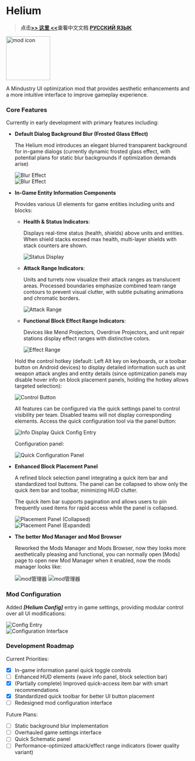 # Helium

> **点击[>> 这里 <<](README_zh_CN.md)查看中文文档**
> **[РУССКИЙ ЯЗЫК](README_ru_RU.md)**

<!--suppress ALL -->
<img alt="mod icon" height="120" src="icon.png" width="120"/>

A Mindustry UI optimization mod that provides aesthetic enhancements and a more intuitive interface to improve gameplay experience.

### Core Features

Currently in early development with primary features including:

- **Default Dialog Background Blur (Frosted Glass Effect)**

  The Helium mod introduces an elegant blurred transparent background for in-game dialogs (currently dynamic frosted glass effect, with potential plans for static blur backgrounds if optimization demands arise)  

  ![Blur Effect](preview_imgs/en/blur-1.png)  
  ![Blur Effect](preview_imgs/en/blur-2.png)

- **In-Game Entity Information Components**

  Provides various UI elements for game entities including units and blocks:

  - **Health & Status Indicators**:

    Displays real-time status (health, shields) above units and entities. When shield stacks exceed max health, multi-layer shields with stack counters are shown.  
  
    ![Status Display](preview_imgs/en/statusDisplay.png)
  
  - **Attack Range Indicators**:

    Units and turrets now visualize their attack ranges as translucent areas. Processed boundaries emphasize combined team range contours to prevent visual clutter, with subtle pulsating animations and chromatic borders.  
  
    ![Attack Range](preview_imgs/en/attackRange.png)
  
  - **Functional Block Effect Range Indicators**:

    Devices like Mend Projectors, Overdrive Projectors, and unit repair stations display effect ranges with distinctive colors.  
  
    ![Effect Range](preview_imgs/en/effectRange.png)

  Hold the control hotkey (default: Left Alt key on keyboards, or a toolbar button on Android devices) to display detailed information such as unit weapon attack angles and entity details (since optimization panels may disable hover info on block placement panels, holding the hotkey allows targeted selection):

  ![Control Button](preview_imgs/en/control-button.png)

  All features can be configured via the quick settings panel to control visibility per team. Disabled teams will not display corresponding elements. Access the quick configuration tool via the panel button:

  ![Info Display Quick Config Entry](preview_imgs/en/quick-config-entry.png)

  Configuration panel:

  ![Quick Configuration Panel](preview_imgs/en/quick-config.png)

- **Enhanced Block Placement Panel**

  A refined block selection panel integrating a quick item bar and standardized tool buttons. The panel can be collapsed to show only the quick item bar and toolbar, minimizing HUD clutter.

  The quick item bar supports pagination and allows users to pin frequently used items for rapid access while the panel is collapsed.

  ![Placement Panel (Collapsed)](preview_imgs/en/placement-fold.png)  
  ![Placement Panel (Expanded)](preview_imgs/en/placement-unfold.png)

- **The better Mod Manager and Mod Browser**

  Reworked the Mods Manager and Mods Browser, now they looks more aesthetically pleasing and functional, you can normally open [Mods] page to open new Mod Manager when it enabled, now the mods manager looks like:

  ![mod管理器](preview_imgs/en/modManager.png)
  ![mod管理器](preview_imgs/en/modBrowser.png)

### Mod Configuration

Added **_\[Helium Config]_** entry in game settings, providing modular control over all UI modifications:

![Config Entry](preview_imgs/en/configEntry.png)  
![Configuration Interface](preview_imgs/en/configurePane.png)

### Development Roadmap

Current Priorities:
- [x] In-game information panel quick toggle controls
- [ ] Enhanced HUD elements (wave info panel, block selection bar)
- [x] (Partially complete) Improved quick-access item bar with smart recommendations
- [x] Standardized quick toolbar for better UI button placement
- [ ] Redesigned mod configuration interface

Future Plans:
- [ ] Static background blur implementation
- [ ] Overhauled game settings interface
- [ ] Quick Schematic panel
- [ ] Performance-optimized attack/effect range indicators (lower quality variant)
